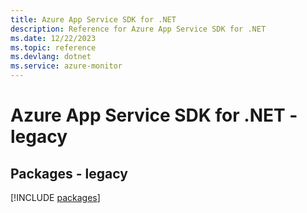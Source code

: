 ```yaml
---
title: Azure App Service SDK for .NET
description: Reference for Azure App Service SDK for .NET
ms.date: 12/22/2023
ms.topic: reference
ms.devlang: dotnet
ms.service: azure-monitor
---
```

# Azure App Service SDK for .NET - legacy
## Packages - legacy
[!INCLUDE [packages](app-service-index.md)]